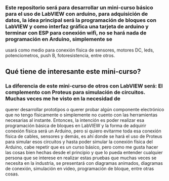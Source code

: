 ### Este repositorio será para desarrollar un mini-curso básico para el uso de LabVIEW con arduino, para adquisición de datos, la idea principal será la programación de bloques con LabVIEW y como interfaz gráfica una tarjeta de arduino y terminar con ESP para conexión wifi, no se hará nada de programación en Arduino, simplemente se
usará como medio para conexión física de sensores, motores DC, leds, potenciometros, push B, fotoresistencia, entre otros.

## Qué tiene de interesante este mini-curso?
### La diferencia de este mini-curso de otros con LabVIEW será: El complemento con Proteus para simulación de circuitos. Muchas veces me he visto en la necesidad de
querer desarrollar prototipos o querer probar algún componente electrónico que no tengo físicamente o simplemente no cuento con las herramientas necesarias al instante.
Entonces, la intención es poder realizar esa programación básica de bloques en LabVIEW y la forma de adquirir conexión física será un Arduino, pero si quiero evitarme
toda esa conexión física de cables, sensores y demás, es ahí donde se hará el uso de Proteus para simular esos circuitos y hasta poder simular la conexión física del
Arduino, cabe repetir que es un curso básico, pero como me gusta hacer las cosas bien hechas desde el principio y que lo pueda entender cualquier persona que se interese
en realizar estas pruebas que muchas veces se necesita en la industria, se presentará con diagramas animados, diagramas de conexión, simulación en video, programación
de bloque, entre otras cosas.
